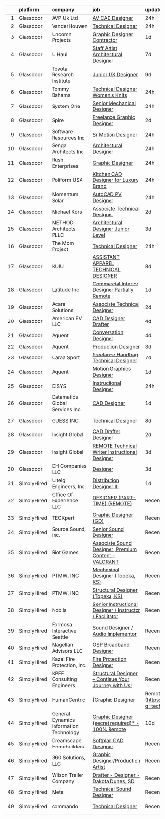 

|    | platform    | company                                 | job                                                                                                                                                                                                                                                                                                                                                                                                                                                                                                                                                                                                                                                                                                                                                                                                                                                                                                                                                                                                                                                                                                                                                                                                                                                                                                                                                                                          | update_time   | location                   |
|---:|:------------|:----------------------------------------|:---------------------------------------------------------------------------------------------------------------------------------------------------------------------------------------------------------------------------------------------------------------------------------------------------------------------------------------------------------------------------------------------------------------------------------------------------------------------------------------------------------------------------------------------------------------------------------------------------------------------------------------------------------------------------------------------------------------------------------------------------------------------------------------------------------------------------------------------------------------------------------------------------------------------------------------------------------------------------------------------------------------------------------------------------------------------------------------------------------------------------------------------------------------------------------------------------------------------------------------------------------------------------------------------------------------------------------------------------------------------------------------------|:--------------|:---------------------------|
|  1 | Glassdoor   | AVP Uk Ltd                              | [AV CAD Designer](https://www.glassdoor.com/partner/jobListing.htm?pos=107&ao=1110586&s=58&guid=00000183925f6bce93b07151e4964704&src=GD_JOB_AD&t=SR&vt=w&ea=1&cs=1_8b7a11c4&cb=1664608071153&jobListingId=1008173007558&cpc=42BEC95245890617&jrtk=3-0-1ge95ur4hkugm801-1ge95ur54i9jh800-5f97c9f94f7f4db1--6NYlbfkN0BRv-Wc929RsrsSUem9Y6h8brrWFQ-iaB-Blp-pMy6VrcEQM6O4vSQyo6wkqqGAILjsuU26OlTajwT8Zt-5yn63Kw6kQNOSGHeIAokNRr4bfoaFrrQfjfDuOxhus2QZ46X2m62Ke2DWo9CUuYb13fZMUV9l_ooMnB6KtAGSrkNqa0sMG3HIp89Mw6Wzg26r_ehHcXpGqQD32vc2vJlSUOxmp6bktoP2bCHUdlIIG_HH2gV-UuzC8bq8YyzZkhUSOLxu_AxMXF7mXwg9vFzUmuUsFbSOqvFx6JMTvrMLHvJx_7mmhpBTexYKJtPv_T0hBOAve_6DyqIu7RMyHcDtYZ6M_tOBJ5HSckBQkVAToJK7_dLtftq8RDGgA_-wcWaAZ3zxAVI1xAW0pjdxgdWj1re1C98SSCqhT2pC4O4Cmw_u1h8Qhm9SulIDLUjdYZnqnpX2XnoibN8gqGzgSmOYye_F3Hj7mysdOagkTnwS4URBTRt6vWHOlXGpzh4ucuushEvVzxXE_gvQ2w%3D%3D)                                                                                                                                                                                                                                                                                                                                                                                                                                                                                                                       | 24h           | New York, NY               |
|  2 | Glassdoor   | VanderHouwen                            | [Technical Designer](https://www.glassdoor.com/partner/jobListing.htm?pos=116&ao=1110586&s=58&guid=00000183925f6bce93b07151e4964704&src=GD_JOB_AD&t=SR&vt=w&ea=1&cs=1_0e64dcfe&cb=1664608071154&jobListingId=1008175360740&cpc=F41FEAB56D215062&jrtk=3-0-1ge95ur4hkugm801-1ge95ur54i9jh800-6733ef0c57e3078b--6NYlbfkN0DwTFf1i8tHxx5w6n6Gg6g51G1v2moTctKTWRheSvOoBGoYbE61eXaI4p99TMVe5-adDOCi0sAvTL65Vqu7jdBBZe7xWYw3uaKhnkXKGpuloAXWCCRKYBkBiQ-ev9biAt9ZC4tjS5RkT6RAA6FlMJaHhrZYVpk0N7xv8l-cAhNn2L3DVuYrdafWQeQ9W58gcu9EHnXpr3_sTptdA5EwEcfwoq0CRZdKhO6d_Lc04s1TaWWZlzJ5HFWENpaWBrch5XQ4uJtijwsokxw3mvuJi4EFbdTT5JMi7f4ZgXBnXOKRGVKuajDvdYVqoiRpU2Cxh3Tuc_Lin-4S6nKC6vaImBgnW22rmNOCrbDJl_TUBfnwDoi37oX-f3bzNwgn5F_KoKv9Fahou89KGroPwB1Adt3iD2tFGnfZtZ3-6f6Ur6EfzXy1sD8ynIa2Q_FajrXgxtSNrfl9cZn2--y_W1Xf_JIX817lOGBbgCcgp0rCG1R9pBM8_EqiGA9C)                                                                                                                                                                                                                                                                                                                                                                                                                                                                                                                                                | 24h           | Beaverton, OR              |
|  3 | Glassdoor   | Uncomn Projects                         | [Graphic Designer  Contractor ](https://www.glassdoor.com/partner/jobListing.htm?pos=109&ao=1110586&s=58&guid=00000183925f6bce93b07151e4964704&src=GD_JOB_AD&t=SR&vt=w&ea=1&cs=1_29bb96a6&cb=1664608071153&jobListingId=1008172269703&cpc=8795CF9063CD573D&jrtk=3-0-1ge95ur4hkugm801-1ge95ur54i9jh800-90846522c68ac9b2--6NYlbfkN0BKcv96LAN5JP5r9t3e9WCk6GBMa7XVoW6HuhSN1eWrgTftW7TMh9FQJxAv04YsPFG9lDf6NFOQvnhDWWqBwZ2HNp02zHSSKUP14_jXzNcyD_xPEmPBcipcmsqxP-xP9NDrEAgpDzotlubbXMpZRUZL1VIV8opCYti-nrHSFgd3GH3Lgn-5WzXFro6PL7qxGQLiZC7QStcCG8NrLv_jq6jPG-GYYsKwD9-kc5jhcGM_gf70z0xDJgoQP1ccjUnn2clT6U0YqN2VhRzNk1KJdBKZBQpsAxQD2YlAVZcyxxnPXwUetuN1pkmXfMQSGqz228dhkf3S3_z0VX6HvWMM2ENjYPJ60MR8HJOHyWP29t9dC_nns2-4Os3vMFgAP6ierQDpnqHjiZp-0Hyw9jsSocAv0e8tZRC2r4XvwbCEFsV4AOe2FQMcJ1_ShZk5wgqKDZn-twvs2OqrarbxX8OWbg7t3n1LzIHGm_Fm99lXKGSI_NHdCr8Ggl-O_O_9LIDPuABbauc2jV_yng%3D%3D)                                                                                                                                                                                                                                                                                                                                                                                                                                                                                                         | 1d            | Remote                     |
|  4 | Glassdoor   | U Haul                                  | [Staff Artist Architectural Designer](https://www.glassdoor.com/partner/jobListing.htm?pos=111&ao=1110586&s=58&guid=00000183925f6bce93b07151e4964704&src=GD_JOB_AD&t=SR&vt=w&ea=1&cs=1_36b22442&cb=1664608071153&jobListingId=1008158422934&cpc=D69957E0862862E0&jrtk=3-0-1ge95ur4hkugm801-1ge95ur54i9jh800-28429ef3067ba079--6NYlbfkN0DdoLzd2nH_jHSLwr2EyTkavNA8xpnfBmQyA5D2SPCveIstByWqgi2KSDKasltwxyfxctkgsP-HOwOdSWhEHutSr9pl1BDh41IUZiravzOsEg4BUKUHZBBfsGybUratl0F9CtrC9DdvGVee0K3CHGdDTLNI56tu9C1qauDIyOB79jeZyTlP80d31ggwwOcbDucXrD8EnewBJrmpAwLdqscMxnNVcObq8KuTxUDddrlNhuOLZLTkBvxflUBW2zOzPhMux3T8Jz8wmqGJJ3r7kJeb6pkcuiD0zeVdPqNUSgpliOf0BNDngX8LicyPbh_vS_uDMmtZegAgCn80YKV_VurCfLbKzTqKJdmNcObYE_CSbR9dBvKCvYfw_6YLWeGQZ4wmEkubx0QO08udOQh7G0chQw36vIBSCNm2DjiE6emEwwkNoksQDEhs2KYj_XX2vhf6pZohzYLVAKCMCyrnNBxs7U917kGcs1Mp-UcYaxDrPqHPfzIXdp0n2FBo6ffbWpGkr4N4Z9t9w1MuJVUeFiWJNWJFI6VrCao%3D)                                                                                                                                                                                                                                                                                                                                                                                                                                                                                 | 7d            | Phoenix, AZ                |
|  5 | Glassdoor   | Toyota Research Institute               | [Junior UX Designer](https://www.glassdoor.com/partner/jobListing.htm?pos=117&ao=1110586&s=58&guid=00000183925f6bce93b07151e4964704&src=GD_JOB_AD&t=SR&vt=w&ea=1&cs=1_39540470&cb=1664608071154&jobListingId=1008154395626&cpc=AC285F3A3ECA6BB0&jrtk=3-0-1ge95ur4hkugm801-1ge95ur54i9jh800-f67843274f24dfd7--6NYlbfkN0DSgjPPcnEdvoK3uuxfISLALE6pB1FR7YSHOr_tSg5_QGIhoz_2VqUepdcKLBLI_zT8gjyfR1r67aOTbgheK19SQpXGle3g4VY2c30lMRAY4mIgBgEwCLhgJWsabSw76xIdLQzQTrpVtAGGFxggeZHQv2ARMYsVTb7oNmNoJVFJjyIc4Ag7TCw6jyohGJK1icu6rtwPstTmic3VxQtbFlaDLPsecXoCtyVikEOKyOQk75N-D87o63GBRLRsulqou--v38pWS-BKnR0-MBwsAoHh-0AU_c7u1Vt80PwbVWEBOzNqo3F1x5q3qj0UqfNn8KPbcPPIRgo1TvVRqaw_tHx-Le4685k6GZf5wLAiHzn7tbc5uFuki6Qxk9ujFZBWYP3EBjbgPR5L8K77kuRu5j3le3UKgKMNUlApSAnC58jDdeZx0MuEZ2IokPnnE3ByYffxNgPsM4uYbB_2xEAYPx8vFhhcszfbp-Ou5Wt8XB13MHNRxha-BkFyvglOFSCScKqNfD8YfVhXEy1Esd9CH0xVYHuCKAdVkCO1IU5IRYQCocxX-IWEdADnNTb1MidCzqk%3D)                                                                                                                                                                                                                                                                                                                                                                                                                                                                  | 9d            | Los Altos, CA              |
|  6 | Glassdoor   | Tommy Bahama                            | [Technical Designer Women s Knits](https://www.glassdoor.com/partner/jobListing.htm?pos=104&ao=1110586&s=58&guid=00000183925f6bce93b07151e4964704&src=GD_JOB_AD&t=SR&vt=w&ea=1&cs=1_b420ec08&cb=1664608071152&jobListingId=1008174289788&cpc=A0637F14311B9419&jrtk=3-0-1ge95ur4hkugm801-1ge95ur54i9jh800-00503b9f72fdff20--6NYlbfkN0D_0J8LWFla8zJ9doFfAnwErLHU3tLe83KczdaS8_YNczisqJRqGYoZeH0rMJ-ZfeyrTpnR_A69RZOm818FThwpwztqr1RSZtywqA3x5Yi1c1pyxRAb07Ul6_brK7NsOsqO9LJEV1Ix-mBz6jb5aHdFM5cFAj7oTT7pwY8B_aWV5G6lxBiEN5qfe-c2FnbciNqkSs0Tj5F4OMJTCvW2s_KSvjWA33audO_BbWqSRuuhf_OLbfG3FOGv-3NQyeRElF__lvQUScO5_IeqkMYQHlgTAua-x76mmi26a6-AwhtzSGilSCwqRQLqH-ozOfyfUVQLy6bI0KGKRY74VY4WoeD9svHEZu7OmFG_yOQvrw0hldsLbYI50raR_g2XkAmjkoRasw8yh-Was33coKhPAzPGZYm-yiX_5EZvzIWNE-App7J31nw_M6UeNnL6YLxls65IVsCwMcNN3labceUe6jhhVBuwfqQDKm2J9Di92vigQJ3KlGSRlyGFPZdWIhaebwYmiPfgZJO4HLzYzI9Opfxr)                                                                                                                                                                                                                                                                                                                                                                                                                                                                                                  | 24h           | Seattle, WA                |
|  7 | Glassdoor   | System One                              | [Senior Mechanical Designer](https://www.glassdoor.com/partner/jobListing.htm?pos=114&ao=1110586&s=58&guid=00000183925f6bce93b07151e4964704&src=GD_JOB_AD&t=SR&vt=w&cs=1_fec3899c&cb=1664608071154&jobListingId=1008174751614&cpc=21001CD36CB5FE0E&jrtk=3-0-1ge95ur4hkugm801-1ge95ur54i9jh800-4b607db557c2e22a--6NYlbfkN0AXtvPDqDev6liskt-h_3vAUEMM26GmMOlWYCAn-kvNiZzopGGRoYPEKK3mXgjZYiqQ6_Vq5aH5LDlbXcsrtLw32YmvrS7g_NfQ3MXFWUI--LvjiogwtJm6WB-3tAIp38ZxpE3MPEHB1Lzv8aXS8AdI_NbrEE42mRIcCczawR3AjZD7m0b5ldic_BFpBxW9b1QhhMREBuIKmye3RZH16xKRpTmhzoHluA_Kee4WJkVEKRE01qtOCN8Tfn11DGs0fp0Fg3gITB2-PbuPSy5v7gPENhmsnIce9yCvx9YoXhhG5yopwoMOXk97pcQ1qjE-7aqDWPovWnoTxrvYT2xB-iLXySFWSkWygIglmwRaW-UVkBnS4Gv99LX2v0szsbbIKm1ULcOZQA7RLjogi2A37JjDEQU2bATZaEHcJ9O08I4fYessYMqd-zyDzU056x5Ljz2ZMTp8fZqp_o0mPc8_p8ZxtlhyWtTWOW8DzyGc_V9AVO-SZ4XTKd5EQjUgwObAwYr-uzx1K0SOeLw_gDeCBkIELuu0qpc3RVf1-q1QKpBEiLDnJnCVhC-j2dPiTHaJTAoACMx3fJAIUsWovfAdhm_AiISEE9p51yaw6HY767xQpQ%3D%3D)                                                                                                                                                                                                                                                                                                                                                                                                                 | 24h           | Pascagoula, MS             |
|  8 | Glassdoor   | Spire                                   | [Freelance Graphic Designer](https://www.glassdoor.com/partner/jobListing.htm?pos=106&ao=1110586&s=58&guid=00000183925f6bce93b07151e4964704&src=GD_JOB_AD&t=SR&vt=w&ea=1&cs=1_20b47eba&cb=1664608071153&jobListingId=1008168176401&cpc=AC285F3A3ECA6BB0&jrtk=3-0-1ge95ur4hkugm801-1ge95ur54i9jh800-0a7693cec2d415df--6NYlbfkN0DeAJW0m2c6RRYZ8mDkAfiRHtRiJ0-kxkQVsAadI3fnKOGp_QxXvzZMVjx73-hM7tPL4rGNIGpIvNxjZDfZ5ASMlZXRqYXSdvBzYLMPNTRfPsz99QAZZlQQ-qg5zLdJfFnCV8gtIYLEdgE60hk1CYz4D1aE0u49Aa9-RqNuCdkbHL2e2NNbaJB8aHifFsxl1vBbTTp9s6bQW3qBenYoZwBND0lWTNRd8M_5csMttcCPih80WzJRJgQA0xv8-IqtPpdiDRHvF3sDkGRheYXiJ69Dx8kPh3p4HdqOkutxKX-hyoVY2lZpOqsdv1BDnDBs08fhmEDI6UK-MLAXRUgGp_CSmWPT8396xw6rNGeB-47FWLM74Kt2lno8CCInGkYtsMraQ-URN-YyEKISjvBG8cFarXnBAzs1htittc7LnwufN7OBMOWQO3ztZGHuSyIxpiqTNnrSMRVZAP-ZOzvG21aw44zqK1P1R9WutF7Fb-FP587paIhSfWk363KgEFVRS8k%3D)                                                                                                                                                                                                                                                                                                                                                                                                                                                                                                                          | 2d            | Massachusetts              |
|  9 | Glassdoor   | Software Resources  Inc                 | [Sr  Motion Designer](https://www.glassdoor.com/partner/jobListing.htm?pos=123&ao=1110586&s=58&guid=00000183925f6bce93b07151e4964704&src=GD_JOB_AD&t=SR&vt=w&ea=1&cs=1_cdde15b4&cb=1664608071155&jobListingId=1008173665526&cpc=32EE424DE2B657EB&jrtk=3-0-1ge95ur4hkugm801-1ge95ur54i9jh800-f63386f0b3ae4813--6NYlbfkN0A-7TqTJ-884Cex_Y5krdCeNtajjiiPqdburqUTJIohlyCiSLOWOsQYIC4MR3SKiB5Chj81Ty2x9PUIri7-y0t2spkUxyKLWAZscR1CGK60II8QUUmweIB-wNVd8tyqmlEULBAig7sTfXOKx3sbBwqZgetQ5inM7dHoAlNsX9vEBFW8IWsux7ma4y0aZwpwpFCzK30e1FA4VLyK2tYLRm7YwSyTTlNA5B-m5HaNyV0fDBQbCk23hzCUrq5azyzMRTk4eWsOy7g1687R_1qoWgUTmufmkMnis01tG0exp9bPpZgJJMsOmKUugBoTTemfEb2UzJMOx6dWhxyNBPKROnzOlpegIfYfCVAd_c-S9pWtxj2Rhnt4jIRT5v9ERVcxTDt593zaUXiS816J2HNXcUGl5NSYLVUIFmU7Okw1SNlsL8gf8oTZ2MrisB303AxgeL1CtqEtlOFQG62fqQkhiVls-B-nvFaKfBzWxLacby8R8-E63Jhuc891zf3EfiVgabO2wuu__xJh1DsJ6duHCGVfOEsMWYBmgXGl1omXYfG_y0btCY2p7TXwnMnMMT-OufkR9W5ZxvYe39_v5-bWxp2YmHhKyjGniyEXQznnwdywp06Babmg-fSwuj4ewOofIXkYMWPwde_Nm4605wQbN4PAQiZRHEogDecCqUMh0if4ju9Yk9bUJNxkXXwy_p54ueKWt_knGbRA5HK-chKhV51hYsdjBWpQiiN8nm1ynKC9N5mzIzZ5VO8xTKKdAkoedXipnkLldo8B3xYCXF-xAn9s-8-Amt5q_hrPCAxJlImxvRA5YpmBoZSFsULB0jEuqVZ020w5ef_8aKG9ohuMxj8hh-SyjK3HwxLp5VI1dAPEcNTCMZeLj7imzcrsosE-HlSv2dBykoXgmsAutpL7z7ppw-RUQlrmcYfsE7bmFA8NESXDLQY2n-h6OMJMdZ2y0AIHo0pA5YrvxLFkEUxHx-M6F1NOqulStknbvu0VX1sM84TrFqc407HxMZEV_bhFQ4U%3D) | 24h           | Lake Buena Vista, FL       |
| 10 | Glassdoor   | Senga Architects Inc                    | [Architectural Designer](https://www.glassdoor.com/partner/jobListing.htm?pos=102&ao=1110586&s=58&guid=00000183925f6bce93b07151e4964704&src=GD_JOB_AD&t=SR&vt=w&ea=1&cs=1_7593e081&cb=1664608071152&jobListingId=1008175613856&cpc=4599430C66E07990&jrtk=3-0-1ge95ur4hkugm801-1ge95ur54i9jh800-8a441f4a4b4d0f26--6NYlbfkN0CiofGOeT0RP2QDFJUipuebuPSM96wGWIVOZu9Cgd2iQ5P3NOklK2evfwIjNW_yavrZUCxqZaCRlfWo6NgKp2MlOPZK4cYpVhP_-4BQrBfeHnMUY2-68USzjabuDo6NVsF1EY_ctU9j7ISGxm5io8u6lSS63_Dk6AgJk_bEOAowuV4LyrK5-lx_QpHmTYAcVLbU5gDhBaZg5ABIXbA4ifF45QfSSzZhAiYNDUOxlpoy83ch5aJrva_c7987gKzCIhJY6HzfzHxuUq_U_6DhH-j6Pz7Onb7YueZVFWn5EOcxQ3y6k8YmPRBkhovvrsBJuvVKoqyeOrUrBoIZUod0zMEUSr_SO7Mbi4BTpN2Cf0il0qDSLUd1mXoz33xVWiNOlxkVf3fHQZybdNPlANEsoUKcBTB2XlB-fMzCJ4A6-26eY5I_ReF-C8GSajyFgb_TklJR7erTVG4VVk3-Rxut2Zn7gQyhyUZJXD_oVBF80a8Oma1TxBXpggNGNOKualkVhwUs-jV_Ka58RQ%3D%3D)                                                                                                                                                                                                                                                                                                                                                                                                                                                                                                                | 24h           | Chicago, IL                |
| 11 | Glassdoor   | Rush Enterprises                        | [Graphic Designer](https://www.glassdoor.com/partner/jobListing.htm?pos=113&ao=1110586&s=58&guid=00000183925f6bce93b07151e4964704&src=GD_JOB_AD&t=SR&vt=w&ea=1&cs=1_b587b213&cb=1664608071153&jobListingId=1008173599653&cpc=47CFDC01B3F81FAC&jrtk=3-0-1ge95ur4hkugm801-1ge95ur54i9jh800-150462b5fde9d745--6NYlbfkN0AbgXf6G8QlPxj5ENsFaL5LLUc0S1ik87IZxwmx31O0QIYLWxjwKhFLEtzAYcgupITOgxwx95f7K3i8pCxFGleySQ22UyLMwEhKadnBjdKzHbf3zzRn8JMD2S8N5ba3-gLYL34lj9XDjhLW5wPbtBLLA8qDEBjM_DgMT0kWzfNskbYzSnaKWpLjslHAU5mNCzAMzG-_qJ_g9EQMfqWfG2g2X24it8KSKdkd1tLI9O_DtahhoeWJNgAs8GtyqvirbruqgKvtBDjzQx4F6K5_Fp85XTEdAcrzOM9xvjsmRiuZihTki8qYQQqtgzwpKEwTt3eaNtSiRCX2vDOlduhIysYgp2q-vbUQ4YrTYoS8y4sqMwqyrenGGkDxT8rlwqGswCvY47ypsgYZRtNP-KYlAP3IkpEzJEEGA50Cb3uxOFZf1QnOFPQZm93q6nmRtBUqHpEiTZ9bbbxvZ3EVhNEgpuGuqsHSyNfccV0B-F3EVbN8CO3tFbAgL0yTP15sizBERchEt-3R4yoQas5-sgk9qQteciFXb9mC78SLrIgw22WYhltW586AzUdurR6u07ZGI7MBej5Tahfd1g%3D%3D)                                                                                                                                                                                                                                                                                                                                                                                                                                                      | 24h           | Houston, TX                |
| 12 | Glassdoor   | Poliform USA                            | [Kitchen CAD Designer for Luxury Brand](https://www.glassdoor.com/partner/jobListing.htm?pos=105&ao=1110586&s=58&guid=00000183925f6bce93b07151e4964704&src=GD_JOB_AD&t=SR&vt=w&ea=1&cs=1_8aa5169f&cb=1664608071153&jobListingId=1008174093697&cpc=FD56AAAF1899B499&jrtk=3-0-1ge95ur4hkugm801-1ge95ur54i9jh800-cda149c87cee8fdb--6NYlbfkN0C69E3NoEwZ-uG1rZ85aGwRFJT7c-2sl9OJhnzjjXIMcjsXwQPZ0x7Y81U7Pw7dTG07LxPxyapAY5b06ydl8GG5AFctQODmGdMp_r3S_8x1l0Wf_28iq408zlUafmf3rcWzzbAvo0NUfYemiretUMEZZsoGjxusK5ZpQjONe5hNqkD9Rhl7tljChO0Ytbewpsr2NxNhaJQ5PKTFteFF6cbA25CWAt2boAodp8540xM9o6qkb-OMwZDH0iZRHy8kxinxtqeiTBu5AAAzAhxf95WPbxBK0wksEQhZ06OwQKo9ysFlDUgfO4VmhT1et7fpTiY0PLSCbDyuld9MOxqIU14RFe7X9lb-x4DPOoMaMJOJoLM6uMF6HWl5yiQfJ0dPrA0sGsYZjvNqiVnkr8DCoPd6fb6W31DM3bnT7BjBQFuL97Rgg6RecgQXzHoyelNStIVo0ld_NkhYqTlrb7gQforEuSTA-L5xpYep_xlmM0Ix4rMi6cNaMtsokletqIdl_LsuZzGpWjZZmkqr1Jmbs1M0)                                                                                                                                                                                                                                                                                                                                                                                                                                                                                             | 24h           | New York, NY               |
| 13 | Glassdoor   | Momentum Solar                          | [AutoCAD PV Designer](https://www.glassdoor.com/partner/jobListing.htm?pos=128&ao=1136043&s=58&guid=00000183925f6bce93b07151e4964704&src=GD_JOB_AD&t=SR&vt=w&ea=1&cs=1_90c33f84&cb=1664608071157&jobListingId=1008175751683&jrtk=3-0-1ge95ur4hkugm801-1ge95ur54i9jh800-ec289f27f615fa4c-)                                                                                                                                                                                                                                                                                                                                                                                                                                                                                                                                                                                                                                                                                                                                                                                                                                                                                                                                                                                                                                                                                                    | 24h           | Remote                     |
| 14 | Glassdoor   | Michael Kors                            | [Associate Technical Designer](https://www.glassdoor.com/partner/jobListing.htm?pos=130&ao=1136043&s=58&guid=00000183925f6bce93b07151e4964704&src=GD_JOB_AD&t=SR&vt=w&cs=1_986e6518&cb=1664608071156&jobListingId=1008169621403&jrtk=3-0-1ge95ur4hkugm801-1ge95ur54i9jh800-9e35029be9248ae1-)                                                                                                                                                                                                                                                                                                                                                                                                                                                                                                                                                                                                                                                                                                                                                                                                                                                                                                                                                                                                                                                                                                | 2d            | New York, NY               |
| 15 | Glassdoor   | METHOD Architects  PLLC                 | [Architectural Designer   Junior Level](https://www.glassdoor.com/partner/jobListing.htm?pos=112&ao=1110586&s=58&guid=00000183925f6bce93b07151e4964704&src=GD_JOB_AD&t=SR&vt=w&ea=1&cs=1_fead2065&cb=1664608071154&jobListingId=1008165302403&cpc=A0637F14311B9419&jrtk=3-0-1ge95ur4hkugm801-1ge95ur54i9jh800-f9dce6c78ba47d22--6NYlbfkN0CO3DEfAY9A68AIVwcxeRGvQUfeLcLgbZIyCfLEHxv2SRUguGQXX01tUzENjghuhaQHQuA7KkMCqbvHtt6pqHIQQT6og5MPzlZ_kzal7oTMeoRhvxRx0zTISGet1tqd_zCozlq_F1wPdSktW57OBvqQPerhuNmfKO-sVgu6iaFQ-nnb0RbS8hEShM3_Stgp9dUAhKa9ymk9O44nreL4dugCuhMqGipAW-2m-KCtgnan5RuqMKgXqsrwSSQZHQDC39XNOooYT4lQbLRc_cLOModUBEdV-R8lZE_VEI47m5XaPLdIbFJFw5DtbTkTITJnQ201aMsZvN9z2U0mCHFXTtaCS_P2MNK5cnhAemkvYd96w0Q0ZI17SeOrWRRamSUyGiAxxhRKtokWN7DUbTt9XsumMGYx1fa4CerpJ_dadP36ZHxZ09VPWO0TlB066MlI0RA94hef1O5B48-_fZKU7k8XllsLiQ2ofnLyDmAJWNFu80y0ebgfKk-B8cVf3tFWtPWwft11tgwxow%3D%3D)                                                                                                                                                                                                                                                                                                                                                                                                                                                                                                 | 3d            | New York, NY               |
| 16 | Glassdoor   | The Mom Project                         | [Technical Designer](https://www.glassdoor.com/partner/jobListing.htm?pos=115&ao=1110586&s=58&guid=00000183925f6bce93b07151e4964704&src=GD_JOB_AD&t=SR&vt=w&cs=1_6ba55d1f&cb=1664608071154&jobListingId=1008175658374&cpc=FB7E4A1762AE5BEC&jrtk=3-0-1ge95ur4hkugm801-1ge95ur54i9jh800-1a644a980353ca01--6NYlbfkN0BDp_epf89aHDQhKpPegNJQ_ldQpEFZQsM9OcONMGxWx6pU56EKHF58QjVdAUvn2gUL_vkDbQLV7cYf4p_QavWB-pVXkMpo2yjPm8EK7IjZFS7S2YmgWd1DSn-wHFC3-1L2LXgQXIAqk0UQcGC7Iqz1iuaULgFfJ4EM1tD_pTm5jTX-5apvxQJX5p433Xa5Gmrb3imA176cUyQka6M5oeuJ--26Dy6EF-qMh52x5hhbno5gOetJ6ZHBoH30di_qg7RdZWZRZ67uzhOnWb7APxywb25DEMEIdPPP1paU6X5fcByAZfNuRGmaQbFp4QmaExhc3QMEszY6Wb9H9AX7rcC6-9m0QongG0_rOrA0JowTTVXnvIwgr2cjSMmBw2jWq-gU0Z-x4oh9vHIEatPovuXUvy-1Xy_Wpuu4i5gZPhioZP5KgkfMKvChTEL73EHw8NBEdUtBLOD7sIuRNNd_12filrOnkH54vQtZ8TRBD4P2cdHWNmD1MVtaW6j8p51WkbUVyMtzB5_eAfQMsN2joywOThdSg0RhR-j3hc7Km0_v1Ss2ki5mrNu4CWXzJeVlWjefqpmMorl44b5VohGiBhms)                                                                                                                                                                                                                                                                                                                                                                                                                                                     | 24h           | Beaverton, OR              |
| 17 | Glassdoor   | KUIU                                    | [ASSISTANT APPAREL TECHNICAL DESIGNER](https://www.glassdoor.com/partner/jobListing.htm?pos=103&ao=1110586&s=58&guid=00000183925f6bce93b07151e4964704&src=GD_JOB_AD&t=SR&vt=w&ea=1&cs=1_74026073&cb=1664608071152&jobListingId=1008156938904&cpc=D01F56F24F237C35&jrtk=3-0-1ge95ur4hkugm801-1ge95ur54i9jh800-9251b95ea68cdca2--6NYlbfkN0AtlW_omU2Xx3W-19HQ_drmTKCWebiHnmA5lS5PDL5G8X9TJvUzwkz5gXja0zlbcDD8VuoJakzVRmFD0mGEqr40asENITrfcTXGv57OJVJjXx2fyOKmucK-kofRM-q0mVTP0j5UV3uI4upqWJ8WkeZ-5FAM2zWMhlJjWDWFAi0PPHDELKB4kHK8xz5sK66acBPr6UxFr7k8p3ro_-EidJ7FeGqB0X2A5D9k_LEj8QqY3WukLcbwnzaJiIoPI0jGN2f7Ay6DIcAaxXYmRbbZ1KwYltfvA3YuC6fC1VwzkdwayZ_dI8Ivf7h-NgfZ0rnbGWtjONmrOnDJmoix5Q41jF4Sp3jdj_RJ0bKe_G1RQ_3cmDjzs28hE21H7SyMXOLjPDheVdwGX08WjEMP9tB47vM9L0uwPxzWmdQnQmhZSJALXX4LPjdi2-QMPu5VntQuKdH4saSwnbkbiylzR4B-EbR7Fl8mCii1cY1rdvIWgOR2Bpd4WB2jEdGxmeWAzSHyPGpapn4DQjOTHsEtrY3rN_S12xZM41_3a64%3D)                                                                                                                                                                                                                                                                                                                                                                                                                                                                                | 8d            | Dixon, CA                  |
| 18 | Glassdoor   | Latitude Inc                            | [Commercial Interior Designer  Partially Remote ](https://www.glassdoor.com/partner/jobListing.htm?pos=126&ao=1110586&s=58&guid=00000183925f6bce93b07151e4964704&src=GD_JOB_AD&t=SR&vt=w&ea=1&cs=1_df93eaf4&cb=1664608071155&jobListingId=1008171341285&cpc=F41FEAB56D215062&jrtk=3-0-1ge95ur4hkugm801-1ge95ur54i9jh800-05ae8b3cab8c43bf--6NYlbfkN0DHl9MnwPpq1bbpPHgKt1JoxxtgUYxcPgpGa7590zZ_bSO6C83MMtUscRZ8bkrEfXvA26tU8o0X7ypfN4SUyWyvSKuET1yXxXtZp6b8N1N91FUQ8Wgm6LXeOj6F6q2jHfuR3EiGT6XjgyegICvTfuWy7ZzC2Rp37Ao0Dw6ENnXke2wOVxOwPzQ8Zi1g7YSSgsmhrgk8vA7zYz43nZocbZjgRID_LU1a5Y3nxebQ5Bxjn3Ca_JNLC_hivf20AvrgOLYpSxN4WAATmzyF_4eGEefQyrdAk_2sVkQG0vX8xbHFz3rICbhutLSeluAGz2wNltl-7fIuh-0I9mw4lnRz7JAW4zYqVj9xdVRFKCyW85HYzyVxk_B-NQiRflT93BloBKYq5UStWn9eduwxpw3Ky-FhxHsQRxz5f-HMqOSjXUpGcBtH4KbZe3WIHTyWC9kNt4qZuuqBCfdEKYRs9JVulw3qQ3BQQ3HfDYv4LDW0bjhqkYRdCU4O58IPCMNje-YhirYHX2MtGs8hsFr6zjGQzSmi5HDUqZmkBS8%3D)                                                                                                                                                                                                                                                                                                                                                                                                                                                                     | 1d            | Washington, DC             |
| 19 | Glassdoor   | Acara Solutions                         | [Associate Technical Designer](https://www.glassdoor.com/partner/jobListing.htm?pos=122&ao=1110586&s=58&guid=00000183925f6bce93b07151e4964704&src=GD_JOB_AD&t=SR&vt=w&ea=1&cs=1_e07c91ba&cb=1664608071155&jobListingId=1008169348974&cpc=FAE5E775D180B2FB&jrtk=3-0-1ge95ur4hkugm801-1ge95ur54i9jh800-79daf2e8e9618b9e--6NYlbfkN0BQuJXpfawXtfhwzLerQhC04iCxGrelUvn_xttDeop7CMmG32gURwRxtmLdzLGxgESCF2FuX_tpA1fHzbXrpogXedTI5wYgcMn90wSw2BYgOY7G75Rlk1JTzI6UWpIXkdrWjs6ocUWq7Z77vXHr9dRucSdC7UukmXl5LNVc-DchToUPk6X_zCcYaqFL5KJZHk6G9IcfA4s7-NttF8Hu6JooBGh4cJL0Qskpdle_rfUr-p7cUkrtQJDbTCbkfzrDXpryxh3kmvwhtM3d3dpApFPe7X9utUrPxZ4WgZ1UWTEEjunIEkHef_xztxWgwiXPWng52NZTcEri17NNMH3cBZwAY4fON1HNKE4ut7uLQU2kTaM0lO7qLJe-3LHkne8FQTJLt4AnVfpTXbnb7cexI6PW8pg4r2ifxLBWgsFEVx6tUuMwWGA3nxOKoaPV_kimSRjyJ2v7MBpEX5o8vr2dXFcmco-krmZmHSRYykwZqOb37WE6REkoComMMjsBYqL7MRYXKmnkpxE_8ODojK-5xX76aFE5d63hsnTs1Jlnfs8aalMSlolTHW4tul66RGQJCWUl-MPaW3ef-0xPmkLpG4IhMI6bGihsFUcZ668Jh1JHET7m-gR0esfeHzEThp8Ig6UKqwT9HmMuHf4DInlIlSAHakiG2L9dEX0JnSydA-ABBOnHjZMvgns6pLsD0u6MnaWFr9_UTagd0Bypa0tOj5zHl9JLEcOjvkKV0cnYYdBvsTpvMeUbKb1t)                                                                                                                                                                                                                                                                      | 2d            | Orlando, FL                |
| 20 | Glassdoor   | American EV LLC                         | [CAD Designer Drafter](https://www.glassdoor.com/partner/jobListing.htm?pos=108&ao=1110586&s=58&guid=00000183925f6bce93b07151e4964704&src=GD_JOB_AD&t=SR&vt=w&ea=1&cs=1_6e523cee&cb=1664608071153&jobListingId=1008163349006&cpc=7095061949A44974&jrtk=3-0-1ge95ur4hkugm801-1ge95ur54i9jh800-b600ee45961b7168--6NYlbfkN0AZGGRhiLoEfsMKcRQNJQKaZAU1KBkaWX0LkExrJWYfebMPBkxKhnq0M-iH-__Couvb2XwRPfbzYsNGz0Ymp4Nte4ogAIlATDktH7bFIPrWP7QKIed9FGics84AL9lGRjDvBZdNADtiYXIAW9Xy-Z_cZKX5htsOAuAaLhCfmwETm5NkuQQTxuxvU7sE71qHADaCMUyJGyKQ0gkCJWBmTwJN0a6yZeU_P-xWkZtx052dEFtBU7OLEMF-8EurzFzz5iMixtLzwCVWbQJOaopWW9tQR4fIx7hwZFJBBP7pFhnVzUoYON1Xu0gMzd47whgQAiJJQRRChpECf-6-NA1wg3FVwY9hzNwX8q_HWgSlHTpg6UsqsJBwrvshWZCh1TYA9lIH9XWYxCPnTrux-dbPYZJO4AnMR9nn9pNb0zMlWM5mSt5Kifh-x_rcK3KDALLFuJsIYc77pkjRBEKKC5NZq-nOQiAKH7aJ-WVW9jUzBuyzZAO2qyDEzNWlCRL9VktMFEdb-oT4E9U7Dg%3D%3D)                                                                                                                                                                                                                                                                                                                                                                                                                                                                                                                  | 4d            | Jacksonville, FL           |
| 21 | Glassdoor   | Aquent                                  | [Conversation Designer](https://www.glassdoor.com/partner/jobListing.htm?pos=124&ao=1110586&s=58&guid=00000183925f6bce93b07151e4964704&src=GD_JOB_AD&t=SR&vt=w&cs=1_755970fd&cb=1664608071155&jobListingId=1008163777472&cpc=9908D8D4413DBB8A&jrtk=3-0-1ge95ur4hkugm801-1ge95ur54i9jh800-c9051f782411d665--6NYlbfkN0DMrcEu7yrtATojKJA7cEzGQ3FdRGWLh0CZQInL4ECGI9gD0Wolx9R2EDT7B77c2cTGzWquZTsTVFBW-PhPLvr7JZC5WuhadUs_UNhMqfmGXKq8BNYKoGlCicMfOyCERHY12As2BK4hg374rKwCLTaiBIGf1EtQ-LUDKr2hBZQf42MLd9ID0X6wnz6g3hM8RSjGuWeE5NxTqEP-rWBGS3OgSwyopfM-apl8tnPISGErKOvOFXRX6-axPLQZaibSFmsJ1NbN-suudpq0Q2grjSPDcUIcfO810PGtAy1x63O21NEZVP9epPHlr11k-rR3aC0hrlnGhziwEq6oP3oXHWbWl4BKMG9meV_3NGXKdfcxcYIxNfFrpRJtL0J7DUTliB4M-Bk31VbZEizJsA140ZNpIlnWzKfGIiBmwcnkXhQ0kHQJmfzKOdfbj8zHYU3CgKdjRRuCTWJUZ3ARVqjVrKCI)                                                                                                                                                                                                                                                                                                                                                                                                                                                                                                                                                                                  | 4d            | Remote                     |
| 22 | Glassdoor   | Aquent                                  | [Production Designer](https://www.glassdoor.com/partner/jobListing.htm?pos=120&ao=1110586&s=58&guid=00000183925f6bce93b07151e4964704&src=GD_JOB_AD&t=SR&vt=w&cs=1_f05f9af2&cb=1664608071154&jobListingId=1008165513623&cpc=2CAED5C921A5F994&jrtk=3-0-1ge95ur4hkugm801-1ge95ur54i9jh800-4e2cbfb787b713da--6NYlbfkN0DMrcEu7yrtATojKJA7cEzGQ3FdRGWLh0CZQInL4ECGI9gD0Wolx9R2EDT7B77c2cQnWZfX4xuKjXk7bZWaP4wr4jXUu_ca5UdQzin5VO65kX13FK7fnUJh1CrlcCV1zDONrc1dzlWHCfyrvGqsRpcWmaxmx1jM451YO_rlRToBYbF6y05VnEvfrIJ8uNx0rJdkukDUAzz4JbmkuTJhxt0PSxu6-b6fldwNO4qx-2SgGKKBPb0V6YltpRZTRwRZ_Oef1RGg21FDDpdl0gt6BeUXOzuOEtP0QpJ1igFjj90JZMQ4Bq0QAFBF299wQO_bTQUWLToMBL3pWWT_7lwbY0pw7NVeKqB3O4edf9ayUfPcedgjC7KJXNM_UUOpazYRrK0wzIV9Jwnyo10bmFtDItBkgIvioJQk9EAwbtjqUTODkKtRCrwhlZVJp7mWZOtq08T-aG06SGq9TafnvuECPPXe)                                                                                                                                                                                                                                                                                                                                                                                                                                                                                                                                                                                    | 3d            | Remote                     |
| 23 | Glassdoor   | Caraa Sport                             | [Freelance Handbag Technical Designer](https://www.glassdoor.com/partner/jobListing.htm?pos=101&ao=1110586&s=58&guid=00000183925f6bce93b07151e4964704&src=GD_JOB_AD&t=SR&vt=w&ea=1&cs=1_74b97367&cb=1664608071152&jobListingId=1008158545074&cpc=B570179B49F70162&jrtk=3-0-1ge95ur4hkugm801-1ge95ur54i9jh800-147fb6be78e8cdea--6NYlbfkN0BKI1D9Di4JUmaWSlprJZp2QiygpNTfhFcTQDxu-IUMIueuQsIO9BY7FQFzoFjnToYW3u2XfNBy6oI-oOWu7o2nwcHismEdvPyVw3jTDmldSQ_BYZykVbOYWItnPFMwhq0r0E2H-iSJVMR0U8235tBRzpKi9TwisfEgMPjDwa20vMgyigaQZL_7LouNkJHp6WOR04c_gdvo2-lHpFc-dEj8PvwBN2RS7unCtomCd41M57N3QMuj-n6mTl7j7Cl_rP6DvGgJQhfSngcliJTMkiOIHM3Fb-dub_RCapCCygL4Avdfo0zKC803Rg9Tl8SDgt95Iy7gTSJntyMDS4VHtZTm-qiiTCCncNvKhUozjHAfjzRomPJOzIJDst7T5NKHmaPXLiwz49drQNkcVFkLdIxuanhhWkiL9kUVcXcP_7oqQPzlol9elF6z7pPrZimJClCmNAgv7wr7v3RN3TNPJgG04NYrGL3ZR5oyK4pg2kImvSPwsKNbe-3wByi8WfqlyUoDpUt7hal9NfUkrw-J25WYnrVpzJ4fhCo%3D)                                                                                                                                                                                                                                                                                                                                                                                                                                                                                | 7d            | New York, NY               |
| 24 | Glassdoor   | Aquent                                  | [Motion Graphics Designer](https://www.glassdoor.com/partner/jobListing.htm?pos=121&ao=1110586&s=58&guid=00000183925f6bce93b07151e4964704&src=GD_JOB_AD&t=SR&vt=w&cs=1_36021bd8&cb=1664608071154&jobListingId=1008172714981&cpc=FA84DF7EA1EC2398&jrtk=3-0-1ge95ur4hkugm801-1ge95ur54i9jh800-5efca1738f0aa461--6NYlbfkN0DMrcEu7yrtATojKJA7cEzGQ3FdRGWLh0CZQInL4ECGI9gD0Wolx9R2v-Aex0-GK050r-v2SezhcPuoER7c_8FqDmTaLy3zqVzxPsUpkrsrZ8vNxSCH3UXRLVkaoASocw5Ap3_TSHagyQtzV5z8bsJLEGCw5IANUFc1KZ4ZGebyA13NY67ua5Ni62jEFj3RtDvX20SKa_iZF6e9K3FLO0nnf8YLqnMyaAJzs4-3AA7bFSVX3F8tk7Uck_vhEY7yjJRG3J-ahGMk7mQy3s2ROnKSFRr8RsLmziCoHnK7JSYhhFhDErkXUz7F7MMZTBNr5H6bXxEm3PYYxMKOl_69L-gr9A2zuRLVAHuy8sRUY18nttZDV6X9WDBSPwQQ-3J8w_DVtyptRnAYtuUucS9tiTW5HVKhn8qPEZOGQjfd_HRuYSN8Bl32SUh4ami8wKblR8Wdnv5086aA2fgg2r2a5kbA)                                                                                                                                                                                                                                                                                                                                                                                                                                                                                                                                                                               | 1d            | Pacific, MO                |
| 25 | Glassdoor   | DISYS                                   | [Instructional Designer](https://www.glassdoor.com/partner/jobListing.htm?pos=119&ao=1110586&s=58&guid=00000183925f6bce93b07151e4964704&src=GD_JOB_AD&t=SR&vt=w&ea=1&cs=1_8d03bfcf&cb=1664608071154&jobListingId=1008173936546&cpc=AC285F3A3ECA6BB0&jrtk=3-0-1ge95ur4hkugm801-1ge95ur54i9jh800-7daf861e47e5622e--6NYlbfkN0BTYkY06FZEdAAtNWO-eDAfNklmfZymsMF6eFRONl7rAMN5x_2sHrqXfWPo9rHDxSNpi_akizF2uk0PiXKOhzuGxA5f5To0Zb1Piay0Bc5bsFTUwI6_T1uL8ZMju7-yuIZix93pqVttl6Eauyuc4JeWYZ2ihoQEj6vyz6PXRgb5KR4PoEG3GtfEGQKVaOeCYWkSz5KhBHifOBLXE5MHjLxns7CYhX7rC7pLEF95zujrxQyImK3mkqsLRM91Q6i31xnbYbddI3UHS9PAjtCb-LYM0xNAAIky9ecXoiuLUqFQLHuXNKe6AbaiHqluyVEw60jitYuzunt6zesxihl5Jcl8OcQkDD63nY2vUW8esF7dqXa3hiAt2ylbjUowgfW-qcjKKrjAf4BIsOR4HJ2Rnw4BUqI60o8l3VSC6v1ddAXSjUQOVuMzght-gkekPBdqIC6xE_NbwjI6pezFExxDYhsQcblsn_6PMCyPQMc5h50t_Ytbl2LFzQJov2FXEOGl6nBRT9Bb9eP3nA_i3wfe5ts0)                                                                                                                                                                                                                                                                                                                                                                                                                                                                                                            | 24h           | Wittmann, AZ               |
| 26 | Glassdoor   | Datamatics Global Services Inc          | [CAD Designer](https://www.glassdoor.com/partner/jobListing.htm?pos=127&ao=1110586&s=58&guid=00000183925f6bce93b07151e4964704&src=GD_JOB_AD&t=SR&vt=w&ea=1&cs=1_8a2cf6a5&cb=1664608071155&jobListingId=1008170916664&cpc=2CAED5C921A5F994&jrtk=3-0-1ge95ur4hkugm801-1ge95ur54i9jh800-9a8514e877f559ce--6NYlbfkN0CReDAxbXdLHc_tSzlVHnstLte-PlEesxFNDoExETnL0U5esPLytoH8ToigmC1vHXlYwek_ooUp_icWWkxXfCWsnfGaZ-gaQEEXPGa_e2tiRERHMSULsaL7P5RBbxIASTry8AyxI9Z2b11Jw06FOZ_86WbpQkel_o3Hig4B5Cdi5v7WOPu_DCUVnys-fUmPMWYg2XmyhZx0UJeRD6l23epK3nycqAxrx5SYJqiSdCRcZkEVPN68dHifGV6L-EO3o73hsHW-btOpSMrnr8HZ-eNTvuxqnIFbw61LmJEPgaZN-RC8EfzH4V9SL3ctG3yrTqHn9V3RW6K9a7Ib7ziF9oZQsb3CUZ3VbpuORlv4xBS8n5eXoLYhi6eQVaQKeLC5iYzGt2cQ4-7-N8eZDpaGpHLBrUtKjQSg4oyN89HVmlZD3oYeYOSPwAywQqwAEebWsNRdfflWTHN-YJEa7n-v1iZYM-vIztWlEYGGIYl57Piznts9yeF9DiQo)                                                                                                                                                                                                                                                                                                                                                                                                                                                                                                                                                      | 1d            | Scarborough, ME            |
| 27 | Glassdoor   | GUESS   INC                             | [Technical Designer](https://www.glassdoor.com/partner/jobListing.htm?pos=129&ao=1136043&s=58&guid=00000183925f6bce93b07151e4964704&src=GD_JOB_AD&t=SR&vt=w&cs=1_9826b298&cb=1664608071155&jobListingId=1008156970188&jrtk=3-0-1ge95ur4hkugm801-1ge95ur54i9jh800-76e42caffd57fd27-)                                                                                                                                                                                                                                                                                                                                                                                                                                                                                                                                                                                                                                                                                                                                                                                                                                                                                                                                                                                                                                                                                                          | 8d            | Los Angeles, CA            |
| 28 | Glassdoor   | Insight Global                          | [CAD Drafter Designer](https://www.glassdoor.com/partner/jobListing.htm?pos=125&ao=1110586&s=58&guid=00000183925f6bce93b07151e4964704&src=GD_JOB_AD&t=SR&vt=w&ea=1&cs=1_946a83e7&cb=1664608071155&jobListingId=1008168502702&cpc=654405A9B1E0A9F5&jrtk=3-0-1ge95ur4hkugm801-1ge95ur54i9jh800-fe57d4ca0cbb9e04--6NYlbfkN0BKkHZu3wF05EeDimN_p6sYpKCMArvwa95YdH7UpkaBCiPadoOw6FI38GaSqY1CtPwff3nE0dghM1yLDR5vCtZf2xfI8CkzbqGeNquw9wSoAwCEnmCegZ0H25-tlm3ZsG8_sochmXp5NxIpTYkY7l3UEPP1kW_SuILj-YyM558OmzPYZ2_sgKABN-IDGsw83pv0HBAaPilje26nx0lRilMsXNxGDTchWbUwARtfqwDCU1W39BgnsqweB8FqOjwkGxiXn2jc2sW9CcilSjc-Y35mQOhgcgIkC1ZivrahILg9bqA5PIRNF83KfwaOEOQD6fnOv1CRNPTtGEG7N3LVmRdiI732bFyhWJM0PaXbxqQ4ZOol88iYBit_IYonCc-OTloXtyphfcUe2IvxFq7fWYjFJSYrSRSApXEleJcyphZiHz3OephkW0kMj6B8tzqCW8rdk3Tmc0BNbv5FfHhAPCNOTVwNaRYEuzkJYFfOYdu99rxKijxsLN5Jm2TTh1zuBiy8S7_FGm45CQ%3D%3D)                                                                                                                                                                                                                                                                                                                                                                                                                                                                                                                  | 2d            | Fulton, MD                 |
| 29 | Glassdoor   | Insight Global                          | [REMOTE Technical Writer  Instructional Designer](https://www.glassdoor.com/partner/jobListing.htm?pos=118&ao=1110586&s=58&guid=00000183925f6bce93b07151e4964704&src=GD_JOB_AD&t=SR&vt=w&cs=1_3c94c1cc&cb=1664608071154&jobListingId=1008164936779&cpc=2CAED5C921A5F994&jrtk=3-0-1ge95ur4hkugm801-1ge95ur54i9jh800-6d39345f24a1b67a--6NYlbfkN0BKkHZu3wF05EeDimN_p6sYpKCMArvwa95YdH7UpkaBCqc7l59ErwqckuY2mdxreX3PE5VtITzmIWu5aB0cQ9gkf6yMjVXGPgAkdDIoYHMN1x1a48HK7GIfXzvxXMKm1ZKIZEvYNP-glMvQXzn8exEFibiNlLNVG172la3t7i--EtEaT-9akVTCyAii92kQbpZVC6zvnjW8T7QND-iKn7znA-hAg6Repl2_6LSBXnCXdqp-YbNxouRWMmPoMrfdFnoK6vo7pBH0ZlygKDfiPISmsNGJzfaJH0Qal-CZ-EAXY-GupzBvTbq8DdvJhbVTyR9BDtdTO4BugSeL4lLGXp2BoV2L7Hta-mQ8upybF7fkg6OsZvu1gwe7fqNIFgoqZGX2xw0duKsMKm-D2PY1aR-pRXtr6FSKOowu9lUWPRm-jGkemONupuAaWIJFS57d15iVkGcD2DgmzOS8faBBEpMDAsIQ19m51ooCpukanhbCPw%3D%3D)                                                                                                                                                                                                                                                                                                                                                                                                                                                                                                                            | 3d            | Atlanta, GA                |
| 30 | Glassdoor   | DH Companies  LLC                       | [Designer](https://www.glassdoor.com/partner/jobListing.htm?pos=110&ao=1110586&s=58&guid=00000183925f6bce93b07151e4964704&src=GD_JOB_AD&t=SR&vt=w&ea=1&cs=1_8dbc3e20&cb=1664608071153&jobListingId=1008165162959&cpc=0C139D4CAD5A6DB2&jrtk=3-0-1ge95ur4hkugm801-1ge95ur54i9jh800-2b4a1849a921b234--6NYlbfkN0A953Z9EfJZc5Z9y7Wb0NkuJO-5BBnqXCJSieP3bN3oT0yhRhApRHWs-VulBasZOkhZ3KwWGWSZ4jZarOAlg-NR6R1z-9OUAsODrPmzdpxh0rMJUntpM8n-Z0kyJNmAvLwM5HV22Vc-zGn0H9ANJ89qVmNGFgBj3lWHVizKZzLkvRig-sX9uV5hiAtu20kMDebJiecJovbjbPQn6qUWApwh48wTIybCldpOpOuYbQTXOISBlhz7sXAuJSg-CbPNCLFgjU_qwXjvlEeERDAc5daivkv9iepfuQDqC0X-9J8k8jUJ20N9npqZsn2J-WVBioAE6Hoa8lSuKB9xLC8I84a49y2_1kyg1HYmIhP8zi0k97gRhKcbHzc0ZkxKjGYOSxF0H6ua3_c5r17QD5R0FZiMKFIhKb6QrnVaegxXmjou_Uk6PllJuyH1Mt7VXYMdk3cKrnnn1WLwmppnPp6CwKcJqtnJCdG1Op-UdADiZx0XK1xTkqoIvXz2)                                                                                                                                                                                                                                                                                                                                                                                                                                                                                                                                                          | 3d            | Remote                     |
| 31 | SimplyHired | Ulteig Engineers, Inc.                  | [Distribution Designer III](https://www.simplyhired.com/job/VW3d4g9VJzVRW2h62wy3wgRUSiU22sD1r7tij0lMKNXGvSlwUxiwjQ?q=technical+sound+designer)                                                                                                                                                                                                                                                                                                                                                                                                                                                                                                                                                                                                                                                                                                                                                                                                                                                                                                                                                                                                                                                                                                                                                                                                                                               | 1d            | Des Moines, IA +1 location |
| 32 | SimplyHired | Office Of Experience LLC                | [DESIGNER (PART-TIME) (REMOTE)](https://www.simplyhired.com/job/yUtNm7aP5k7lf3a27Q4KIbyvuM9A7WQE2tgKPjPrP4xRwKfFS33ECw?q=technical+sound+designer)                                                                                                                                                                                                                                                                                                                                                                                                                                                                                                                                                                                                                                                                                                                                                                                                                                                                                                                                                                                                                                                                                                                                                                                                                                           | Recently      | Chicago, IL                |
| 33 | SimplyHired | TECKpert                                | [Graphic Designer (GD)](https://www.simplyhired.com/job/JRT0RwY9r6Yswy3Sp29-u_sI_vwYrkkQI528hxNEfWsWgOLPtJSWNQ?q=technical+sound+designer)                                                                                                                                                                                                                                                                                                                                                                                                                                                                                                                                                                                                                                                                                                                                                                                                                                                                                                                                                                                                                                                                                                                                                                                                                                                   | Recently      | Des Moines, IA             |
| 34 | SimplyHired | Source Sound, Inc.                      | [Senior Sound Designer](https://www.simplyhired.com/job/mw3datBFZnSnzm3SFniNFlYC60OHbjYX1kgvM61bk-lO-0QBaaabnQ?q=technical+sound+designer)                                                                                                                                                                                                                                                                                                                                                                                                                                                                                                                                                                                                                                                                                                                                                                                                                                                                                                                                                                                                                                                                                                                                                                                                                                                   | Recently      | Remote                     |
| 35 | SimplyHired | Riot Games                              | [Associate Sound Designer, Premium Content - VALORANT](https://www.simplyhired.com/job/gJwmeOxVBaqaD6KmYSRxxawueqYT0SFmiBJg6tbjIOqXQ4QbSQI2xw?q=technical+sound+designer)                                                                                                                                                                                                                                                                                                                                                                                                                                                                                                                                                                                                                                                                                                                                                                                                                                                                                                                                                                                                                                                                                                                                                                                                                    | Recently      | Los Angeles, CA            |
| 36 | SimplyHired | PTMW, INC                               | [Mechanical Designer (Topeka, KS)](https://www.simplyhired.com/job/Sg4V3Qd1pqmgh4dZJKSi8h3lk5tPUoKy4xRI-mtfFOK9zbhG7lwStg?q=technical+sound+designer)                                                                                                                                                                                                                                                                                                                                                                                                                                                                                                                                                                                                                                                                                                                                                                                                                                                                                                                                                                                                                                                                                                                                                                                                                                        | Recently      | Topeka, KS                 |
| 37 | SimplyHired | PTMW, INC                               | [Structural Designer (Topeka, KS)](https://www.simplyhired.com/job/MrdjExK9ykZPpacRp83kQUCzM_hydRxvuwohmfBTZA14qZ5FtyDnEg?q=technical+sound+designer)                                                                                                                                                                                                                                                                                                                                                                                                                                                                                                                                                                                                                                                                                                                                                                                                                                                                                                                                                                                                                                                                                                                                                                                                                                        | Recently      | Topeka, KS                 |
| 38 | SimplyHired | Noblis                                  | [Senior Instructional Designer / Instructor / Facilitator](https://www.simplyhired.com/job/ce7f1xco6-6MztynAhos82trDVvT6XlkMGFbGeQYk4vqeyezxInI7A?q=technical+sound+designer)                                                                                                                                                                                                                                                                                                                                                                                                                                                                                                                                                                                                                                                                                                                                                                                                                                                                                                                                                                                                                                                                                                                                                                                                                | Recently      | Reston, VA                 |
| 39 | SimplyHired | Formosa Interactive Seattle             | [Sound Designer / Audio Implementor](https://www.simplyhired.com/job/vlF4rzpIgemNyADbSUoWC36FtYYh2ouWspqfTFtuxzveh07-6RCwmg?q=technical+sound+designer)                                                                                                                                                                                                                                                                                                                                                                                                                                                                                                                                                                                                                                                                                                                                                                                                                                                                                                                                                                                                                                                                                                                                                                                                                                      | Recently      | Seattle, WA                |
| 40 | SimplyHired | Magellan Advisors LLC                   | [OSP Broadband Designer](https://www.simplyhired.com/job/ciuxo51gbko7GffD52DKo4UpAg6AQGeZqyURjzVjvA0YPEL1oa4Oqg?q=technical+sound+designer)                                                                                                                                                                                                                                                                                                                                                                                                                                                                                                                                                                                                                                                                                                                                                                                                                                                                                                                                                                                                                                                                                                                                                                                                                                                  | Recently      | Kansas City, MO            |
| 41 | SimplyHired | Kazal Fire Protection, Inc.             | [Fire Protection Designer](https://www.simplyhired.com/job/Q1dex7tsETJdCpyGTi2pJ3hAmarCmHZ8pckYRk6idfy2Qmg3shUp5g?q=technical+sound+designer)                                                                                                                                                                                                                                                                                                                                                                                                                                                                                                                                                                                                                                                                                                                                                                                                                                                                                                                                                                                                                                                                                                                                                                                                                                                | Recently      | Tucson, AZ                 |
| 42 | SimplyHired | KPFF Consulting Engineers               | [Structural Designer – Continue Your Journey with Us!](https://www.simplyhired.com/job/abRphdVSUavQbTcBqe_flEQlmI85ueRXx9KRQ6ZM3oLWeEeYBsZWPQ?q=technical+sound+designer)                                                                                                                                                                                                                                                                                                                                                                                                                                                                                                                                                                                                                                                                                                                                                                                                                                                                                                                                                                                                                                                                                                                                                                                                                    | Recently      | Nashville, TN              |
| 43 | SimplyHired | HumanCentric                            | [Graphic Designer | Remote - Worldwide](https://www.simplyhired.com/job/HUyhzK2NPfgzVQx2QRvO4gce4ElxVtnW4ohjzXoBDPERV53EYYQ6Pw?q=technical+sound+designer)                                                                                                                                                                                                                                                                                                                                                                                                                                                                                                                                                                                                                                                                                                                                                                                                                                                                                                                                                                                                                                                                                                                                                                                                                                   | 4d            | Remote                     |
| 44 | SimplyHired | General Dynamics Information Technology | [Graphic Designer (secret required)* - 100% Remote](https://www.simplyhired.com/job/62L2eGDAWaGGToyxsr3eU6MawCjnQUQWkl3harRgo7FpZJY9FuiiPA?q=technical+sound+designer)                                                                                                                                                                                                                                                                                                                                                                                                                                                                                                                                                                                                                                                                                                                                                                                                                                                                                                                                                                                                                                                                                                                                                                                                                       | 10d           | Remote                     |
| 45 | SimplyHired | Dreamscape Homebuilders                 | [Softplan CAD Designer](https://www.simplyhired.com/job/e6thQwgiKUvA1faRquQAAbQAhbLNcOWKljJvZHNpXm96yoiQ34AUdw?q=technical+sound+designer)                                                                                                                                                                                                                                                                                                                                                                                                                                                                                                                                                                                                                                                                                                                                                                                                                                                                                                                                                                                                                                                                                                                                                                                                                                                   | Recently      | West Des Moines, IA        |
| 46 | SimplyHired | 360 Solutions, LLC                      | [Graphic Designer/Production Artist](https://www.simplyhired.com/job/wTKuKhJFue8gAenatIutsqNnn1KWWLvcslbVcB2Shz7OnZLg523oNA?q=technical+sound+designer)                                                                                                                                                                                                                                                                                                                                                                                                                                                                                                                                                                                                                                                                                                                                                                                                                                                                                                                                                                                                                                                                                                                                                                                                                                      | Recently      | Remote                     |
| 47 | SimplyHired | Wilson Trailer Company                  | [Drafter - Designer - Dakota Dunes, SD](https://www.simplyhired.com/job/HB_-1N4xC3bKeC4ilyijGRphhSFOqz7SQDTFRn-DRHyuQoL8v1iZEw?q=technical+sound+designer)                                                                                                                                                                                                                                                                                                                                                                                                                                                                                                                                                                                                                                                                                                                                                                                                                                                                                                                                                                                                                                                                                                                                                                                                                                   | Recently      | Dakota Dunes, SD           |
| 48 | SimplyHired | Meta                                    | [Technical Sound Designer](https://www.simplyhired.com/job/HzHqjS6HBEu7xBoHj3MDO5apqWBDfkdU-fNWFoeJ_RIwGg4dACDkfg?q=technical+sound+designer)                                                                                                                                                                                                                                                                                                                                                                                                                                                                                                                                                                                                                                                                                                                                                                                                                                                                                                                                                                                                                                                                                                                                                                                                                                                | Recently      | Remote                     |
| 49 | SimplyHired | commando                                | [Technical Designer](https://www.simplyhired.com/job/51kjM_X2Joa2UeqZYZubaOo3Z4hdTvxhA_jcIgjlcQs1zII5KGddug?q=technical+sound+designer)                                                                                                                                                                                                                                                                                                                                                                                                                                                                                                                                                                                                                                                                                                                                                                                                                                                                                                                                                                                                                                                                                                                                                                                                                                                      | Recently      | South Burlington, VT       |